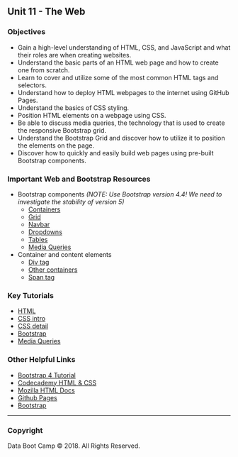 ## Unit 11 - The Web

### Objectives

* Gain a high-level understanding of HTML, CSS, and JavaScript and what their roles are when creating websites.
* Understand the basic parts of an HTML web page and how to create one from scratch.
* Learn to cover and utilize some of the most common HTML tags and selectors.
* Understand how to deploy HTML webpages to the internet using GitHub Pages.
* Understand the basics of CSS styling.
* Position HTML elements on a webpage using CSS.
* Be able to discuss media queries, the technology that is used to create the responsive Bootstrap grid.
* Understand the Bootstrap Grid and discover how to utilize it to position the elements on the page.
* Discover how to quickly and easily build web pages using pre-built Bootstrap components.

### Important Web and Bootstrap Resources
* Bootstrap components _(NOTE: Use Bootstrap version 4.4! We need to investigate the stability of version 5)_
    * [Containers](https://getbootstrap.com/docs/4.4/layout/overview/)
	* [Grid](https://getbootstrap.com/docs/4.0/layout/grid/)
	* [Navbar](https://getbootstrap.com/docs/4.4/components/navbar/)
	* [Dropdowns](https://getbootstrap.com/docs/4.4/components/dropdowns/)
	* [Tables](https://getbootstrap.com/docs/4.4/content/tables/)
	* [Media Queries](https://getbootstrap.com/docs/5.0/layout/breakpoints/#media-queries)
* Container and content elements 
	* [Div tag](https://www.w3schools.com/tags/tag_div.ASP)
	* [Other containers](https://www.w3schools.com/html/html_layout.asp)
    * [Span tag](https://www.w3schools.com/tags/tag_span.asp)


### Key Tutorials
* [HTML](https://www.w3schools.com/html/)
* [CSS intro](https://www.w3schools.com/html/html_css.asp)
* [CSS detail](https://www.w3schools.com/css/default.asp)
* [Bootstrap](https://getbootstrap.com/)
* [Media Queries](https://getbootstrap.com/docs/5.0/layout/breakpoints/#media-queries)

### Other Helpful Links

* [Bootstrap 4 Tutorial](https://scrimba.com/g/gbootstrap4)
* [Codecademy HTML & CSS](https://www.codecademy.com/learn/web)
* [Mozilla HTML Docs](https://developer.mozilla.org/en-US/docs/Web/HTML)
* [Github Pages](https://pages.github.com/)
* [Bootstrap](https://getbootstrap.com/)

- - -

### Copyright

Data Boot Camp © 2018. All Rights Reserved.
